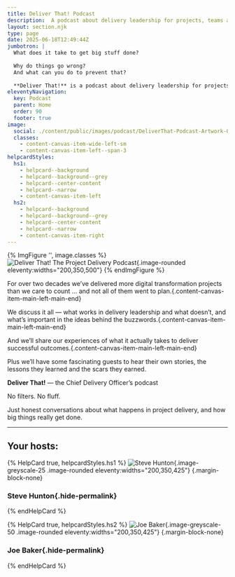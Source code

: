```yaml
---
title: Deliver That! Podcast
description:  A podcast about delivery leadership for projects, teams and programs — the big concepts, real-life stories from the front line, and everything involved in the role of a Chief Delivery Officer.
layout: section.njk
type: page
date: 2025-06-18T12:49:44Z
jumbotron: |
  What does it take to get big stuff done?
  
  Why do things go wrong?
  And what can you do to prevent that?
  
  **Deliver That!** is a podcast about delivery leadership for projects, teams and programs — the big concepts, real-life stories from the front line, and everything involved in the role of a Chief Delivery Officer.{.small}
eleventyNavigation:
  key: Podcast
  parent: Home
  order: 90
  footer: true
image:
  social: ./content/public/images/podcast/DeliverThat-Podcast-Artwork-03-01.jpg
  classes:
    - content-canvas-item-wide-left-sm
    - content-canvas-item-left--span-3
helpcardStyles:
  hs1:
    - helpcard--background
    - helpcard--background--grey
    - helpcard--center-content
    - helpcard--narrow
    - content-canvas-item-left
  hs2:
    - helpcard--background
    - helpcard--background--grey
    - helpcard--center-content
    - helpcard--narrow
    - content-canvas-item-right
---
```


{% ImgFigure '', image.classes %}
![Deliver That! The Project Delivery Podcast](/public/images/podcast/DeliverThat-Podcast-Artwork-03-01.jpg){.image-rounded eleventy:widths="200,350,500"}
{% endImgFigure %}

For over two decades we’ve delivered more digital transformation projects than we care to count … and not all of them went to plan.{.content-canvas-item-main-left-main-end}

We discuss it all — what works in delivery leadership and what doesn’t, and what’s important in the ideas behind the buzzwords.{.content-canvas-item-main-left-main-end}

And we’ll share our experiences of what it actually takes to deliver successful outcomes.{.content-canvas-item-main-left-main-end}

Plus we’ll have some fascinating guests to hear their own stories, the lessons they learned and the scars they earned.

**Deliver That!** — the Chief Delivery Officer’s podcast

No filters. No fluff.

Just honest conversations about what happens in project delivery, and how big things really get done.

---

## Your hosts:

{% HelpCard true, helpcardStyles.hs1 %}
![Steve Hunton](/public/images/steve-h-portrait.jpg){.image-greyscale-25 .image-rounded eleventy:widths="200,350,425"}
{.margin-block-none}

### Steve Hunton{.hide-permalink}

{% endHelpCard %}

{% HelpCard true, helpcardStyles.hs2 %}
![Joe Baker](/public/images/me-july-2024-portrait.jpeg){.image-greyscale-50 .image-rounded eleventy:widths="200,350,425"}
{.margin-block-none}

### Joe Baker{.hide-permalink}

{% endHelpCard %}
